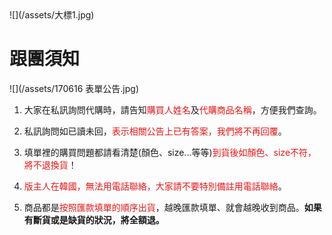 <link rel="stylesheet" href="lightup.css">
![](/assets/大標1.jpg)

# 跟團須知

![](/assets/170616 表單公告.jpg)

1. 大家在私訊詢問代購時，請告知<font color="#e61616">購買人姓名</font>及<font color="#e61616">代購商品名稱</font>，方便我們查詢。

2. 私訊詢問如已讀未回，<font color="#e61616">表示相關公告上已有答案，我們將不再回覆</font>。

3. 填單裡的購買問題都請看清楚(顏色、size...等等)<font color="#e61616">到貨後如顏色、size不符，將不退換貨</font>！

4. <font color="#e61616">版主人在韓國，無法用電話聯絡，大家請不要特別備註用電話聯絡</font>。

5. 商品都是<font color="#e61616">按照匯款填單的順序出貨</font>，越晚匯款填單、就會越晚收到商品。**如果有斷貨或是缺貨的狀況，將全額退。**



